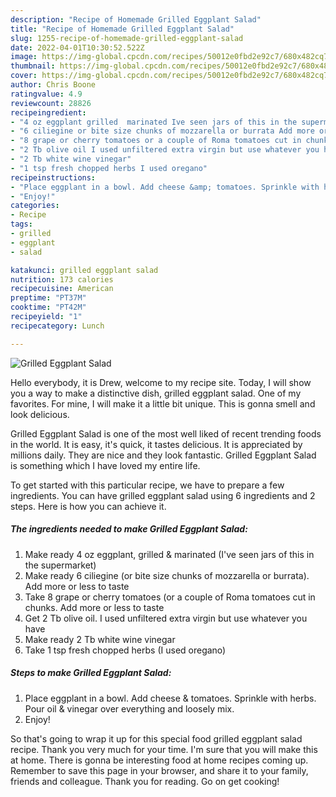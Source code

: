 ```yaml
---
description: "Recipe of Homemade Grilled Eggplant Salad"
title: "Recipe of Homemade Grilled Eggplant Salad"
slug: 1255-recipe-of-homemade-grilled-eggplant-salad
date: 2022-04-01T10:30:52.522Z
image: https://img-global.cpcdn.com/recipes/50012e0fbd2e92c7/680x482cq70/grilled-eggplant-salad-recipe-main-photo.jpg
thumbnail: https://img-global.cpcdn.com/recipes/50012e0fbd2e92c7/680x482cq70/grilled-eggplant-salad-recipe-main-photo.jpg
cover: https://img-global.cpcdn.com/recipes/50012e0fbd2e92c7/680x482cq70/grilled-eggplant-salad-recipe-main-photo.jpg
author: Chris Boone
ratingvalue: 4.9
reviewcount: 28826
recipeingredient:
- "4 oz eggplant grilled  marinated Ive seen jars of this in the supermarket"
- "6 ciliegine or bite size chunks of mozzarella or burrata Add more or less to taste"
- "8 grape or cherry tomatoes or a couple of Roma tomatoes cut in chunks Add more or less to taste"
- "2 Tb olive oil I used unfiltered extra virgin but use whatever you have"
- "2 Tb white wine vinegar"
- "1 tsp fresh chopped herbs I used oregano"
recipeinstructions:
- "Place eggplant in a bowl. Add cheese &amp; tomatoes. Sprinkle with herbs. Pour oil &amp; vinegar over everything and loosely mix."
- "Enjoy!"
categories:
- Recipe
tags:
- grilled
- eggplant
- salad

katakunci: grilled eggplant salad 
nutrition: 173 calories
recipecuisine: American
preptime: "PT37M"
cooktime: "PT42M"
recipeyield: "1"
recipecategory: Lunch

---
```



![Grilled Eggplant Salad](https://img-global.cpcdn.com/recipes/50012e0fbd2e92c7/680x482cq70/grilled-eggplant-salad-recipe-main-photo.jpg)

Hello everybody, it is Drew, welcome to my recipe site. Today, I will show you a way to make a distinctive dish, grilled eggplant salad. One of my favorites. For mine, I will make it a little bit unique. This is gonna smell and look delicious.

Grilled Eggplant Salad is one of the most well liked of recent trending foods in the world. It is easy, it's quick, it tastes delicious. It is appreciated by millions daily. They are nice and they look fantastic. Grilled Eggplant Salad is something which I have loved my entire life.




To get started with this particular recipe, we have to prepare a few ingredients. You can have grilled eggplant salad using 6 ingredients and 2 steps. Here is how you can achieve it.

<!--inarticleads1-->

##### The ingredients needed to make Grilled Eggplant Salad:

1. Make ready 4 oz eggplant, grilled &amp; marinated (I&#39;ve seen jars of this in the supermarket)
1. Make ready 6 ciliegine (or bite size chunks of mozzarella or burrata). Add more or less to taste
1. Take 8 grape or cherry tomatoes (or a couple of Roma tomatoes cut in chunks. Add more or less to taste
1. Get 2 Tb olive oil. I used unfiltered extra virgin but use whatever you have
1. Make ready 2 Tb white wine vinegar
1. Take 1 tsp fresh chopped herbs (I used oregano)




<!--inarticleads2-->

##### Steps to make Grilled Eggplant Salad:

1. Place eggplant in a bowl. Add cheese &amp; tomatoes. Sprinkle with herbs. Pour oil &amp; vinegar over everything and loosely mix.
1. Enjoy!




So that's going to wrap it up for this special food grilled eggplant salad recipe. Thank you very much for your time. I'm sure that you will make this at home. There is gonna be interesting food at home recipes coming up. Remember to save this page in your browser, and share it to your family, friends and colleague. Thank you for reading. Go on get cooking!
